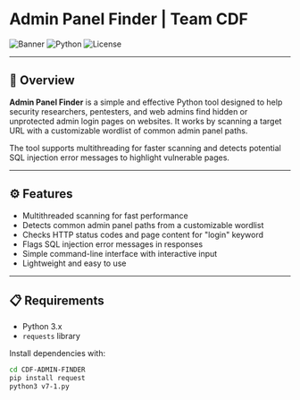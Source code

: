 # Admin Panel Finder | Team CDF

![Banner](https://img.shields.io/badge/Team-CDF-green) ![Python](https://img.shields.io/badge/Python-3.x-blue) ![License](https://img.shields.io/badge/License-MIT-yellow)

---

## 🔎 Overview

**Admin Panel Finder** is a simple and effective Python tool designed to help security researchers, pentesters, and web admins find hidden or unprotected admin login pages on websites. It works by scanning a target URL with a customizable wordlist of common admin panel paths.

The tool supports multithreading for faster scanning and detects potential SQL injection error messages to highlight vulnerable pages.

---

## ⚙️ Features

- Multithreaded scanning for fast performance
- Detects common admin panel paths from a customizable wordlist
- Checks HTTP status codes and page content for "login" keyword
- Flags SQL injection error messages in responses
- Simple command-line interface with interactive input
- Lightweight and easy to use

---

## 📋 Requirements

- Python 3.x
- `requests` library

Install dependencies with:

```bash
cd CDF-ADMIN-FINDER
pip install request
python3 v7-1.py
